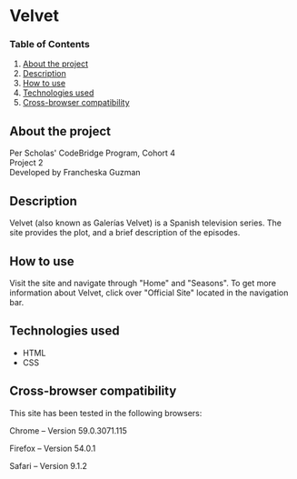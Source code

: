 # Velvet

### Table of Contents

1. [About the project](#about)
2. [Description](#description)
3. [How to use](#instructions)
4. [Technologies used](#technologies)
5. [Cross-browser compatibility](#compatibility)

## <a id="about">About the project</a>

Per Scholas' CodeBridge Program, Cohort 4 <br />
Project 2 <br />
Developed by Francheska Guzman

## <a id="description">Description</a>

Velvet (also known as Galerías Velvet) is a Spanish television series. The site provides the plot, and a brief description of the episodes.

## <a id="instructions">How to use</a>

Visit the site and navigate through "Home" and "Seasons". To get more information about Velvet, click over "Official Site" located in the navigation bar.

## <a id="technologies">Technologies used</a>

* HTML
* CSS

## <a id="compatibility">Cross-browser compatibility</a>

This site has been tested in the following browsers:

Chrome – Version 59.0.3071.115 

Firefox – Version 54.0.1

Safari – Version 9.1.2